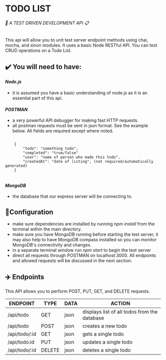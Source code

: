  TODO LIST
==========
###### :scroll: *A TEST DRIVEN DEVELOPMENT API* :clipboard:




This api will allow you to unit test server endpoint  methods using chai, mocha, and sinon modules.  It uses a basic Node RESTful API.
You can test CRUD operations on a Todo List.
## :heavy_check_mark: <b>You will need to have:</b>
####  *Node.js*
<ul>
    <li>it is assumed you have a basic understanding of node.js as it is an essential part of this api.</li>
</ul>

#### *POSTMAN*
<ul>
    <li>a very powerful API debugger for making fast HTTP requests.</li>
    <li>all postman requests must be sent in json format. See the example below. All fields are required except where noted.</li>
</ul>
<pre><code>
    {
        "todo": "something todo",
        "completed": "true/false"
        "user": "name of person who made this todo",
        "createdAt": "date of listing", (not required/automatically generated)
    }
    </pre></code>


#### *MongoDB*
<ul>
    <li>the database that our express server will be connecting to.</li>
</ul>

##  :wrench:Configuration
<ul>
    <li>make sure dependencies are installed by running <i>npm install</i> from the terminal within the main directory.</li>
    <li>make sure you have MongoDB running before starting the test server, it may also help to have MongoDB compass installed so you can monitor MongoDB's connectivity and changes.</li>
    <li>in a separate terminal window run <i>npm start</i> to begin the test server</li>
    <li>direct all requests through POSTMAN on localhost:3000.  All endpoints and allowed requests will be discussed in the next section.</li>
</ul>

##  :airplane:  Endpoints
This API allows you to perform POST, PUT, GET, and DELETE requests.


| ENDPOINT          | TYPE   | DATA | ACTION                                   |
|-------------------|--------|------|------------------------------------------|
| /api/todo     | GET    | json | displays list of all todos from the database |
| /api/todo     | POST   | json | creates a new todo         |
| /api/todo/:id | GET    | json | gets a single todo<br>              |
| /api/todo:id | PUT    | json | updates a single todo                |
| /api/todo/:id | DELETE | json | deletes a single todo                 |





